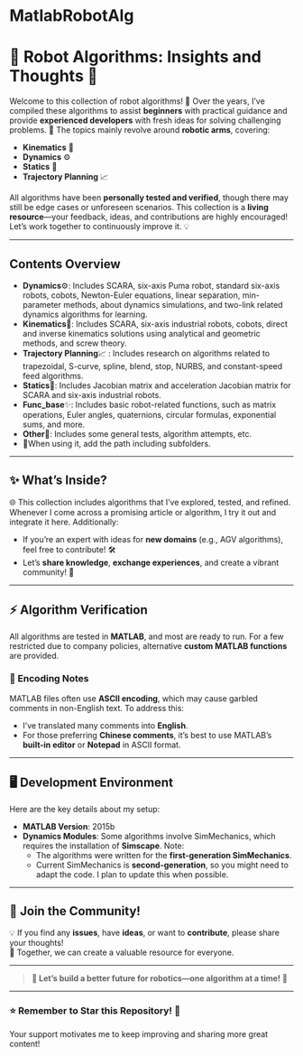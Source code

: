 # MatlabRobotAlg
# 🌟 **Robot Algorithms: Insights and Thoughts** 🤖

Welcome to this collection of robot algorithms! 🎉 Over the years, I’ve compiled these algorithms to assist **beginners** with practical guidance and provide **experienced developers** with fresh ideas for solving challenging problems. 🌱 The topics mainly revolve around **robotic arms**, covering:
- **Kinematics** 🚀
- **Dynamics** ⚙️
- **Statics** 🧲
- **Trajectory Planning** 📈  

All algorithms have been **personally tested and verified**, though there may still be edge cases or unforeseen scenarios. This collection is a **living resource**—your feedback, ideas, and contributions are highly encouraged! Let’s work together to continuously improve it. 💡

---

## Contents Overview
- **Dynamics**⚙️: Includes SCARA, six-axis Puma robot, standard six-axis robots, cobots, Newton-Euler equations, linear separation, min-parameter methods, about dynamics simulations, and two-link related dynamics algorithms for learning.
- **Kinematics**🚀: Includes SCARA, six-axis industrial robots, cobots, direct and inverse kinematics solutions using analytical and geometric methods, and screw theory.
- **Trajectory Planning**📈 : Includes research on algorithms related to trapezoidal, S-curve, spline, blend, stop, NURBS, and constant-speed feed algorithms.
- **Statics**🧲: Includes Jacobian matrix and acceleration Jacobian matrix for SCARA and six-axis industrial robots.
- **Func_base**✨: Includes basic robot-related functions, such as matrix operations, Euler angles, quaternions, circular formulas, exponential sums, and more.
- **Other**🐢: Includes some general tests, algorithm attempts, etc.
- 🐢When using it, add the path including subfolders.

---

## ✨ **What’s Inside?**
🌐 This collection includes algorithms that I’ve explored, tested, and refined. Whenever I come across a promising article or algorithm, I try it out and integrate it here. Additionally:
- If you’re an expert with ideas for **new domains** (e.g., AGV algorithms), feel free to contribute! 🛠️
- Let’s **share knowledge**, **exchange experiences**, and create a vibrant community! 🎯

---

## ⚡ **Algorithm Verification**
All algorithms are tested in **MATLAB**, and most are ready to run. For a few restricted due to company policies, alternative **custom MATLAB functions** are provided.  

### 📝 Encoding Notes
MATLAB files often use **ASCII encoding**, which may cause garbled comments in non-English text. To address this:
- I’ve translated many comments into **English**.
- For those preferring **Chinese comments**, it’s best to use MATLAB’s **built-in editor** or **Notepad** in ASCII format.

---

## 🖥️ **Development Environment**
Here are the key details about my setup:
- **MATLAB Version**: 2015b  
- **Dynamics Modules**: Some algorithms involve SimMechanics, which requires the installation of **Simscape**. Note:
  - The algorithms were written for the **first-generation SimMechanics**.
  - Current SimMechanics is **second-generation**, so you might need to adapt the code. I plan to update this when possible.

---

## 💬 **Join the Community!**
💡 If you find any **issues**, have **ideas**, or want to **contribute**, please share your thoughts!  
🤝 Together, we can create a valuable resource for everyone.  

---

> **🌈 Let’s build a better future for robotics—one algorithm at a time! 🚀**

---

### ⭐ **Remember to Star this Repository!** 🌟  
Your support motivates me to keep improving and sharing more great content!  

